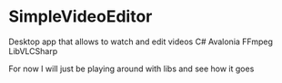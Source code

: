 # SimpleVideoEditor
Desktop app that allows to watch and edit videos
C#
Avalonia
FFmpeg
LibVLCSharp

For now I will just be playing around with libs and see how it goes

